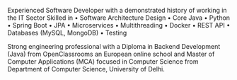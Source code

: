 Experienced Software Developer with a demonstrated history of working in the IT Sector Skilled in
• Software Architecture Design
• Core Java
• Python
• Spring Boot
• JPA
• Microservices
• Multithreading
• Docker
• REST API
• Databases (MySQL, MongoDB)
• Testing

Strong engineering professional with a Diploma in Backend Development (Java) from OpenClassrooms an European online school and Master of Computer Applications (MCA) focused in Computer Science from Department of Computer Science, University of Delhi.
